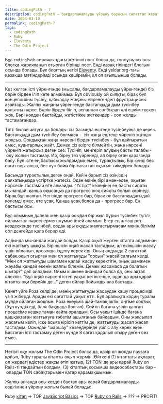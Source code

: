 ```yaml
---
title: codingPath - 7
description: codingPath – бағдарламалауды үйрену барысын сипаттап жазатын постарды біріктіретін тег. Бағдарламалауды өздігінен үйреніп жүрген адамдарға пайдалы болуы мүмкін.
date: 2024-03-10
permalink: codingPath-7
tags:
  - codingPath
  - Ruby
  - Eleventy
  - The Odin Project
---
```


Бұл `codingPath` сериясындағы жетінші пост болса да, түпнұсқасы осы блогқа жарияланып отырған бірінші пост. Енді қазақ тіліндегі блогым осында болады. Бұл блогтың негізі [Eleventy](https://github.com/11ty/eleventy-base-blog/). Енді yeldar.org-тағы қазақша мәтіндерімді осында көшіремін, ал ол ағылшынша болады.

---

Кез келген істі үйренгенде (мысалы, бағдарламалауды үйренгенде) біз бәрін бірден іліп кете алмаймыз. Бұл obviously ой сияқты, бірақ бұл концепцияны түсіну, қабылдау жаңаны үйренгендегі фрустрацияны азайтады. Жалпы жаңаны үйренгенде бастапқыда дым түсінбеу қалыпты нәрсе. Бәрін бірден біліп, аспаннан салбырап әлі ешкім түскен жоқ. Бәрі нөлден бастайды, жетістікке жеткендер - сол жолды тастамағандар.

Тіпті былай айтуға да болады: сіз басында ештеңе түсінбеуіңіз де керек. Бастапқыда дым түсінбеу болмаса -  сіз жаңа ештеңе үйреніп жатқан жоқсыз. Сондықтан жаңа нәрсені бірден түсінбеу - бұл қайғыратын емес, қуантарлық жайт. Демек сіз әзірге білмейтін, жаңа нәрсені үйреніп жатырсыз деген сөз. Түсініп, меңгеріп алудың басты талабы - оқу жолын тастамау. Иә, біреу тез үйренеді, ал біреу оған қарағанда баяу. Бұл істе ең бастысы жылдамдық емес, тұрақтылық. Бір күнді бес сағат оқығанша, бес күн бойы бір сағаттан оқығын тиімдірек болады.

Басында тұрақтылық деген оңай. Кейін барып сіз өзіңіздің саяхатыңызда үстіртке жетесіз. Одан екінің бірі аман-есен, оқыған нәрсесін тастамай өте алмайды. "Үстірт" кезеңінің ең басты сипаты мынандай: қанша оқысаңыз да прогресс жоқ сияқты болып көрінеді. Бірақ бұл жалған. Негізінде прогресс бар, бірақ ол бастапқыдағыдай көлемді емес, өте ұсақ. Қанша ұсақ болса да - прогресс бар. Ең бастысы осы.

Бұл ойымның дәлелі: мен қазір осыдан бір жыл бұрын түсінбек түгілі, ойламаған нәрселермен жұмыс істей аламын. Егер ең алғаш рет кездескенде түсінбей, содан ары оқуды жалғастырмасам менің білімім сол деңгейде қала берер еді.

Алдында мынандай жағдай болды. Қазір оқып жүрген кітапта алдымнан екі жаттығу шықты. Біріншісін оңай жасап тастадым, ал екіншісін жасау үшін ойланып, қосымша іздену керек еді. Оның алдында 2 сағаттай сабақ оқып отырған мен ол жаттығуды "сосын" жасай салғым келді. "Мен ол жаттығуды шамамен қалай жасау керектігін, оның шамамен жауабы қандай екенін жалпы білемін. Демек жасамаса да болатын шығар?" деп ойладым. Ойым кішкене анандай болса да, оны ақтап әлекпін. "Бұл оңай нәрсені істеп уақыт кетінгенше, одан да ары қарай кітапты оқи берейін де..." деген ойлар бойымды ала бастады.

Кенет үйге Роза келді де, менің жаттығуды жасаудан қашу процесімді үзіп жіберді. Арады екі сағаттай уақыт өтті. Бұл аралықта кодиң туралы мүлде ойлаған жоқпын. Роза екеуіміз шай-тамақ іштік, әңгіме соқтық (бұл күндіз еді, бала бақшада болған). Сөйтіп бағана үзіліп қалған процесіме кешке таман қайта оралдым. Осы уақыт ішінде бағана қашқақтаған жаттығуға тәбетім ашылғанын байқадым. Оны жақсылап жасағым келіп, іске асыға кірісіп кеттім де, жаттығуды жасап жасап тастадым. Осындай "шаршау" кезеңдерінде үзіліс алу керек екен. Бастаған істі тастамау деген күнде 8 сағат қадалып отыру деген сөз емес.

<!-- Үзілістің де неше түрі болады, ол туралы кейін жазармын. -->
<!-- Үйренгенді қайталаудың ең тиімді жолы еске түсіру. -->
<!-- Бұл коменттер пасха-жұмыртқасымақтарым -->

---

Негізгі оқу жолым The Odin Project болса да, қазір ол жолды паузаға қойып, Ruby туралы кітапты оқып жүрмін. Өйткені (1) кітаптағы ақпарат, ол жердегі әдістер жақсы өтіп жатыр, (2) TON-да ары қарай Ruby on Rails-ті таңдайтын болдым, (3) кітаптың қосымша видеосабақтары бар - оларды TON сабақтарымен қатар қарамақшымын.

Жалпы алғанда осы кезден бастап ары қарай бағдарламалауды өздігімнен үйрену жолым былай болады:

Ruby [кітап](https://rubyschool.us/) &rarr; TOP [JavaScript Basics](https://www.theodinproject.com/paths/foundations/courses/foundations#javascript-basics) &rarr; TOP [Ruby on Rails](https://www.theodinproject.com/paths/full-stack-ruby-on-rails) &rarr; ??? &rarr; PROFIT!
